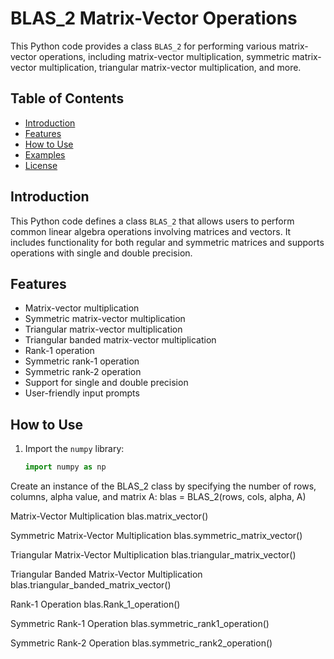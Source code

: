 # BLAS_2 Matrix-Vector Operations

This Python code provides a class `BLAS_2` for performing various matrix-vector operations, including matrix-vector multiplication, symmetric matrix-vector multiplication, triangular matrix-vector multiplication, and more.

## Table of Contents

- [Introduction](#introduction)
- [Features](#features)
- [How to Use](#how-to-use)
- [Examples](#examples)
- [License](#license)

## Introduction

This Python code defines a class `BLAS_2` that allows users to perform common linear algebra operations involving matrices and vectors. It includes functionality for both regular and symmetric matrices and supports operations with single and double precision.

## Features

- Matrix-vector multiplication
- Symmetric matrix-vector multiplication
- Triangular matrix-vector multiplication
- Triangular banded matrix-vector multiplication
- Rank-1 operation
- Symmetric rank-1 operation
- Symmetric rank-2 operation
- Support for single and double precision
- User-friendly input prompts

## How to Use

1. Import the `numpy` library:

   ```python
   import numpy as np


Create an instance of the BLAS_2 class by specifying the number of rows, columns, alpha value, and matrix A:
blas = BLAS_2(rows, cols, alpha, A)


Matrix-Vector Multiplication
blas.matrix_vector()

Symmetric Matrix-Vector Multiplication
blas.symmetric_matrix_vector()

Triangular Matrix-Vector Multiplication
blas.triangular_matrix_vector()

Triangular Banded Matrix-Vector Multiplication
blas.triangular_banded_matrix_vector()

Rank-1 Operation
blas.Rank_1_operation()

Symmetric Rank-1 Operation
blas.symmetric_rank1_operation()

Symmetric Rank-2 Operation
blas.symmetric_rank2_operation()
